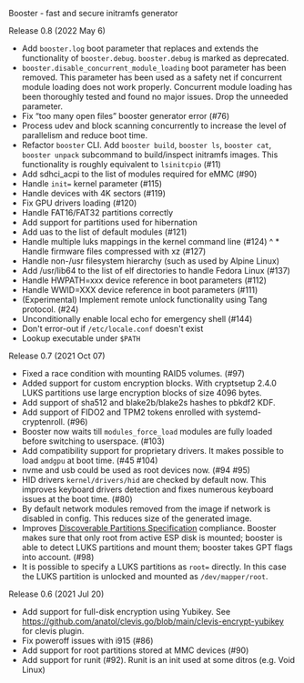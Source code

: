 Booster - fast and secure initramfs generator

Release 0.8 (2022 May 6)
  * Add `booster.log` boot parameter that replaces and extends the functionality of `booster.debug`. `booster.debug` is marked as deprecated.
  * `booster.disable_concurrent_module_loading` boot parameter has been removed. This parameter has been used as a safety net if concurrent module loading does not work properly. Concurrent module loading has been thoroughly tested and found no major issues. Drop the unneeded parameter.
  * Fix “too many open files” booster generator error (#76)
  * Process udev and block scanning concurrently to increase the level of parallelism and reduce boot time.
  * Refactor `booster` CLI. Add `booster build`, `booster ls`, `booster cat`, `booster unpack` subcommand to build/inspect initramfs images. This functionality is roughly equivalent to `lsinitcpio` (#11)
  * Add sdhci_acpi to the list of modules required for eMMC (#90)
  * Handle `init=` kernel parameter (#115)
  * Handle devices with 4K sectors (#119)
  * Fix GPU drivers loading (#120)
  * Handle FAT16/FAT32 partitions correctly
  * Add support for partitions used for hibernation
  * Add uas to the list of default modules (#121)
  * Handle multiple luks mappings in the kernel command line (#124)
^  * Handle firmware files compressed with xz (#127)
  * Handle non-/usr filesystem hierarchy (such as used by Alpine Linux)
  * Add /usr/lib64 to the list of elf directories to handle Fedora Linux (#137)
  * Handle HWPATH=xxx device reference in boot parameters (#112)
  * Handle WWID=XXX device reference in boot parameters (#111)
  * (Experimental) Implement remote unlock functionality using Tang protocol. (#24)
  * Unconditionally enable local echo for emergency shell (#144)
  * Don't error-out if `/etc/locale.conf` doesn't exist
  * Lookup executable under `$PATH`

Release 0.7 (2021 Oct 07)
  * Fixed a race condition with mounting RAID5 volumes. (#97)
  * Added support for custom encryption blocks. With cryptsetup 2.4.0 LUKS partitions use large encryption blocks of size 4096 bytes.
  * Add support of sha512 and blake2b/blake2s hashes to pbkdf2 KDF.
  * Add support of FIDO2 and TPM2 tokens enrolled with systemd-cryptenroll. (#96)
  * Booster now waits till `modules_force_load` modules are fully loaded before switching to userspace. (#103)
  * Add compatibility support for proprietary drivers. It makes possible to load `amdgpu` at boot time. (#45 #104)
  * nvme and usb could be used as root devices now. (#94 #95)
  * HID drivers `kernel/drivers/hid` are checked by default now. This improves keyboard drivers detection and fixes numerous keyboard issues at the boot time. (#80)
  * By default network modules removed from the image if network is disabled in config. This reduces size of the generated image.
  * Improves [Discoverable Partitions Specification](https://systemd.io/DISCOVERABLE_PARTITIONS/) compliance.
    Booster makes sure that only root from active ESP disk is mounted; booster is able to detect LUKS partitions and mount them; booster takes GPT flags into account. (#98)
  * It is possible to specify a LUKS partitions as `root=` directly. In this case the LUKS partition is unlocked and mounted as `/dev/mapper/root`.

Release 0.6 (2021 Jul 20)
  * Add support for full-disk encryption using Yubikey. See https://github.com/anatol/clevis.go/blob/main/clevis-encrypt-yubikey for clevis plugin.
  * Fix poweroff issues with i915 (#86)
  * Add support for root partitions stored at MMC devices (#90)
  * Add support for runit (#92). Runit is an init used at some ditros (e.g. Void Linux)

